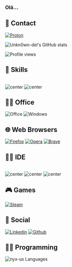 ### Olá...

## 📱 Contact
[![Proton](https://img.shields.io/badge/ProtonMail-8B89CC?style=for-the-badge&logo=protonmail&logoColor=white
)](mailto:code1one@proton.me?)

![Unkn0wn-del's GitHub stats](https://github-readme-stats.vercel.app/api?username=nyx-ux&show_icons=true&theme=dark)
<p align="left"> <img src="https://komarev.com/ghpvc/?username=nyx-ux&color=red" alt="Profile views" /> </p>

## 🚀 Skills
<div style ="display: inline_block"><br>
<img alt="center" src="https://img.shields.io/badge/Python-14354C?style=for-the-badge&logo=python&logoColor=white"
 /> 
 <img alt="center" src="https://img.shields.io/badge/Shell_Script-121011?style=for-the-badge&logo=gnu-bash&logoColor=white"/>

 ## 👨‍💻 Office
  ![Office](https://img.shields.io/badge/Microsoft_Office-D83B01?style=for-the-badge&logo=microsoft-office&logoColor=white)
  ![Windows](https://img.shields.io/badge/Microsoft-666666?style=for-the-badge&logo=microsoft&logoColor=white)

  ## 🌐 Web Browsers
   [![Firefox](https://img.shields.io/badge/Firefox_Browser-FF7139?style=for-the-badge&logo=Firefox-Browser&logoColor=white)](https://www.mozilla.org/pt-BR/firefox/new/)
 [![Opera](https://img.shields.io/badge/Opera-FF1B2D?style=for-the-badge&logo=Opera&logoColor=white)](https://www.opera.com/pt-br)
 [![Brave](https://img.shields.io/badge/Brave-FF1B2D?style=for-the-badge&logo=Brave&logoColor=white)](https://brave.com/pt-br/download/)


 ## 👨‍💻 IDE
<div style="display:inline_block"><br/>
<img alt="center" src="https://img.shields.io/badge/PyCharm-000000.svg?&style=for-the-badge&logo=PyCharm&logoColor=white"/>
<img alt="center" src="https://img.shields.io/badge/Visual_Studio_Code-0078D4?style=for-the-badge&logo=visual%20studio%20code&logoColor=white"/>
<img alt="center" src="https://img.shields.io/badge/sublime_text-%23575757.svg?&style=for-the-badge&logo=sublime-text&logoColor=important"/>

##  🎮 Games
[![Steam](https://img.shields.io/badge/Steam-000000?style=for-the-badge&logo=steam&logoColor=white)](https://steamcommunity.com/profiles/76561198862987202/)

## 👨 Social
[![Linkedin](https://img.shields.io/badge/LinkedIn-0077B5?style=for-the-badge&logo=linkedin&logoColor=white)](https://www.linkedin.com/in/pedro-souza-b2ba062a0/)
[![Github](https://img.shields.io/badge/GitHub-100000?style=for-the-badge&logo=github&logoColor=white)](https://github.com/Unkn0wn-del)


## 👨‍💻 Programming
<img alt="nyx-ux Languages" src="https://github-readme-stats.vercel.app/api/top-langs/?username=nyx-ux&layout=compact&theme=github_dark&bg_color=1F222E&title_color=F85D7F&icon_color=F8D866"/>

  
